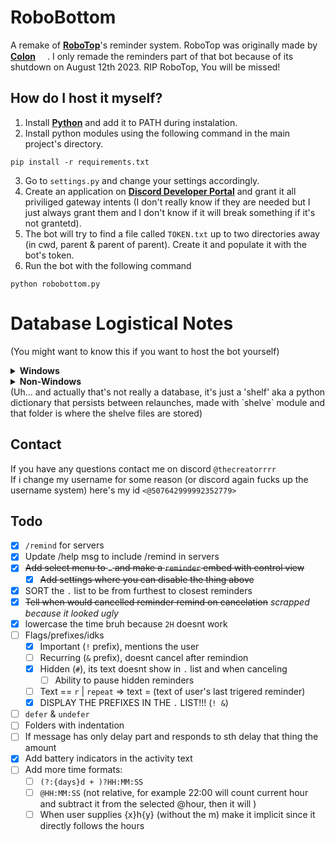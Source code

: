 # RoboBottom
A remake of **[RoboTop](https://robotop.xyz)**'s reminder system. RoboTop was originally made by **[Colon](https://gdcolon.com)** <img style="width: 15px; height: 15px;" src="https://cdn.discordapp.com/emojis/1132968267963715634.webp?size=64&name=fluff&quality=lossless"></img>. I only remade the reminders part of that bot because of its shutdown on August 12th 2023. RIP RoboTop, You will be missed!

## How do I host it myself?
1. Install **[Python](https://www.python.org/downloads/)** and add it to PATH during instalation.
2. Install python modules using the following command in the main project's directory.
```
pip install -r requirements.txt
```
3. Go to `settings.py` and change your settings accordingly.
4. Create an application on **[Discord Developer Portal](https://discord.com/developers/applications)** and grant it all priviliged gateway intents (I don't really know if they are needed but I just always grant them and I don't know if it will break something if it's not grantetd).
5. The bot will try to find a file called `TOKEN.txt` up to two directories away (in cwd, parent & parent of parent). Create it and populate it with the bot's token.
6. Run the bot with the following command
```
python robobottom.py
```

# Database Logistical Notes
(You might want to know this if you want to host the bot yourself)
<details>
<summary><b>Windows</b></summary>
A <code>db</code> folder is created in the current directory which holds all reminder data.
</details>
<details>
<summary><b>Non-Windows</b></summary>
it tries to go back two directories and create a <code>RoboBottomDB</code> folder there.
</details>
(Uh... and actually that's not really a database, it's just a 'shelf' aka a python dictionary that persists between relaunches, made with `shelve` module and that folder is where the shelve files are stored)

## Contact
If you have any questions contact me on discord `@thecreatorrrr`\
If i change my username for some reason (or discord again fucks up the username system) here's my id `<@507642999992352779>`

## Todo
- [X] `/remind` for servers
- [X] Update /help msg to include /remind in servers
- [X]  ~~Add select menu to `.` and make a `reminder` embed with control view~~
   - [X] ~~Add settings where you can disable the thing above~~
- [X] SORT the `.` list to be from furthest to closest reminders
- [X] ~~Tell when would cancelled reminder remind on cancelation~~ *scrapped because it looked ugly*
- [X] lowercase the time bruh because `2H` doesnt work
- [ ] Flags/prefixes/idks
  - [X] Important (`!` prefix), mentions the user
  - [ ] Recurring (`&` prefix), doesnt cancel after remindion
  - [X] Hidden (`#`), its text doesnt show in `.` list and when canceling
    - [ ] Ability to pause hidden reminders
  - [ ] Text == `r` | `repeat` => text = (text of user's last trigered reminder)
  - [X] DISPLAY THE PREFIXES IN THE `.` LIST!!! (`! &`)
- [ ] `defer` & `undefer`
- [ ] Folders with indentation
- [ ] If message has only delay part and responds to sth delay that thing the amount
- [X] Add battery indicators in the activity text
- [ ] Add more time formats:
  - [ ] `(?:{days}d + )?HH:MM:SS`
  - [ ] `@HH:MM:SS` (not relative, for example 22:00 will count current hour and subtract it from the selected @hour, then it will )
  - [ ] When user supplies {x}h{y} (without the m) make it implicit since it directly follows the hours

<!--<style>s{color: crimson;}</style> <!-- crimson color means scrapped -->
<!-- I am MEGUMIN the greatest mage among crimson demons and wielder of EXPLOSION MAGIC -->

